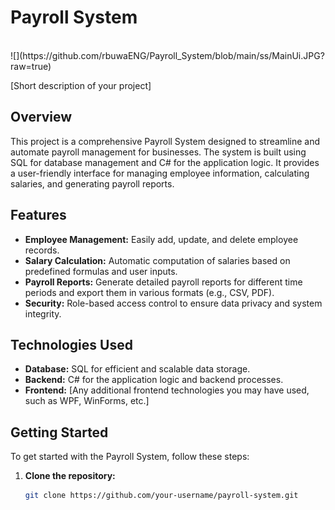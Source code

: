 # Payroll System
</br>
![](https://github.com/rbuwaENG/Payroll_System/blob/main/ss/MainUi.JPG?raw=true)

[Short description of your project]

## Overview

This project is a comprehensive Payroll System designed to streamline and automate payroll management for businesses. The system is built using SQL for database management and C# for the application logic. It provides a user-friendly interface for managing employee information, calculating salaries, and generating payroll reports.

## Features

- **Employee Management:** Easily add, update, and delete employee records.
- **Salary Calculation:** Automatic computation of salaries based on predefined formulas and user inputs.
- **Payroll Reports:** Generate detailed payroll reports for different time periods and export them in various formats (e.g., CSV, PDF).
- **Security:** Role-based access control to ensure data privacy and system integrity.

## Technologies Used

- **Database:** SQL for efficient and scalable data storage.
- **Backend:** C# for the application logic and backend processes.
- **Frontend:** [Any additional frontend technologies you may have used, such as WPF, WinForms, etc.]

## Getting Started

To get started with the Payroll System, follow these steps:

1. **Clone the repository:**
   ```bash
   git clone https://github.com/your-username/payroll-system.git
